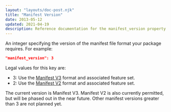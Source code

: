 ```yaml
---
layout: "layouts/doc-post.njk"
title: "Manifest Version"
date: 2013-05-12
updated: 2021-04-19
description: Reference documentation for the manifest_version property of manifest.json.
---
```


An integer specifying the version of the manifest file format your package requires. For example:

```json
"manifest_version": 3
```

Legal values for this key are:

* 3: Use the [Manifest V3][mv3] format and associated feature set.
* 2: Use the [Manifest V2][mv2] format and associated feature set.

The current version is Manifest V3. Manifest V2 is also currently permitted, but will be phased out
in the near future. Other manifest versions greater than 3 are not planned yet.

[mv3]: /docs/extensions/mv3/intro/mv3-overview/
[mv2]: /docs/extensions/mv2/manifest/
